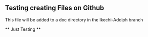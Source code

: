 ## Testing creating Files on Github

This file will be added to a doc directory in the Ikechi-Adolph branch

** Just Testing **

